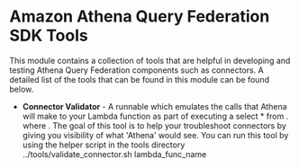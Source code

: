 # Amazon Athena Query Federation SDK Tools

This module contains a collection of tools that are helpful in developing and testing Athena Query Federation components such as connectors. A detailed list
of the tools that can be found in this module can be found below.

* **Connector Validator** - A runnable which emulates the calls that Athena will make to your Lambda function as part of executing a 
    select * from <database>.<table> where <optional constraint>. The goal of this tool is to help your troubleshoot connectors by giving you visibility of what 'Athena' would
    see. You can run this tool by using the helper script in the tools directory ../tools/validate_connector.sh lambda_func_name